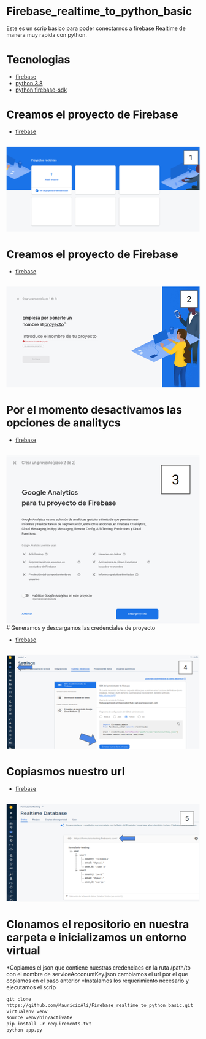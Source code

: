 # Firebase_realtime_to_python_basic

Este es un scrip basico para poder conectarnos a firebase Realtime de manera muy rapida con python.


# Tecnologias

* [firebase](https://firebase.google.com/products/realtime-database?gclid=COGg3bX2lu0CFYFWHwodYLYCoQ)
* [python 3.8](https://www.python.org/downloads/)
* [python firebase-sdk](https://firebase.google.com/docs/admin/setup?hl=es#python)


# Creamos el proyecto de Firebase 

* [firebase](https://console.firebase.google.com/?hl=es)
<br>
  <img src="./images/1.png" />
<br>

# Creamos el proyecto de Firebase 

* [firebase](https://console.firebase.google.com/?hl=es)
<br>
  <img src="./images/2.png" />
<br>

# Por el momento desactivamos las opciones de analitycs

* [firebase](https://console.firebase.google.com/?hl=es)
<br>
  <img src="./images/3.png" />
<br>
# Generamos y descargamos las credenciales de proyecto 
  
* [firebase](https://console.firebase.google.com/?hl=es)
<br>
  <img src="./images/4.png" />
<br>

# Copiasmos nuestro url

* [firebase](https://console.firebase.google.com/?hl=es)
<br>
  <img src="./images/5.png" />
<br>

# Clonamos el repositorio en nuestra carpeta e inicializamos un entorno virtual
  
  *Copiamos el json que contiene nuestras credenciaes en la ruta /path/to con el nombre de serviceAcconuntKey.json
   cambiamos el url por el que copiamos en el paso anterior
  *Instalamos los requerimiento necesario y ejecutamos el scrip
  ```
  git clone https://github.com/MauricioAli/Firebase_realtime_to_python_basic.git
  virtualenv venv
  source venv/bin/activate
  pip install -r requirements.txt
  python app.py
  ```

